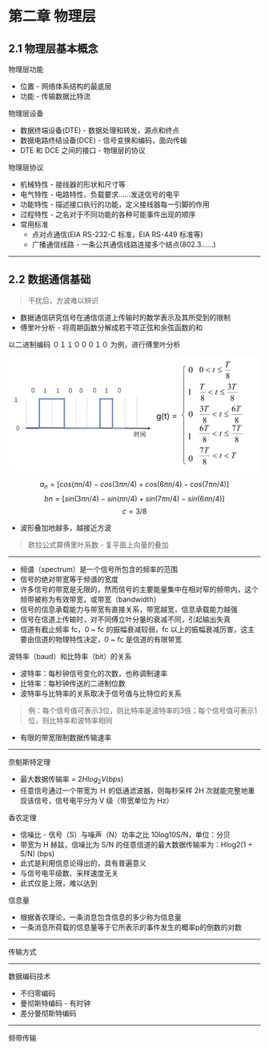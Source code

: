 # 第二章 物理层

## 2.1 物理层基本概念

物理层功能

* 位置 - 网络体系结构的最底层
* 功能 - 传输数据比特流

物理层设备

* 数据终端设备(DTE) - 数据处理和转发，源点和终点
* 数据电路终结设备(DCE) - 信号变换和编码，面向传输
* DTE 和 DCE 之间的接口 - 物理层的协议

物理层协议

* 机械特性 - 接线器的形状和尺寸等
* 电气特性 - 电路特性、负载要求……发送信号的电平
* 功能特性 - 描述接口执行的功能，定义接线器每一引脚的作用
* 过程特性 - 之名对于不同功能的各种可能事件出现的顺序
* 常用标准
    * 点对点通信(EIA RS-232-C 标准，EIA RS-449 标准等)
    * 广播通信线路 - 一条公共通信线路连接多个结点(802.3……)

--------------


## 2.2 数据通信基础

> 干扰后，方波难以辨识


* 数据通信研究信号在通信信道上传输时的数学表示及其所受到的限制
* 傅里叶分析 - 将周期函数分解成若干项正弦和余弦函数的和

以二进制编码 ０１１０００１０ 为例，进行傅里叶分析

![alt text](image-2.png)

$$
a_n = [cos(\pi n/4) - cos(3\pi n/4) + cos(6 \pi n/4) - cos(7 \pi n/4)]
$$
$$
bn= [sin(3\pi n/4) - sin(\pi n/4) + sin(7 \pi n/4) - sin(6\pi n/4)]
$$
$$
c = 3/8
$$

* 波形叠加地越多，越接近方波

> 欧拉公式算傅里叶系数 - 复平面上向量的叠加

----------

* 频谱（spectrum）是一个信号所包含的频率的范围
* 信号的绝对带宽等于频谱的宽度
* 许多信号的带宽是无限的，然而信号的主要能量集中在相对窄的频带内，这个频带被称为有效带宽，或带宽（bandwidth）
* 信号的信息承载能力与带宽有直接关系，带宽越宽，信息承载能力越强
* 信号在信道上传输时，对不同傅立叶分量的衰减不同，引起输出失真
* 信道有截止频率 fc，0 ~ fc 的振幅衰减较弱，fc 以上的振幅衰减厉害，这主要由信道的物理特性决定，0 ~ fc 是信道的有限带宽

波特率（baud）和比特率（bit）的关系

* 波特率：每秒钟信号变化的次数，也称调制速率
* 比特率：每秒钟传送的二进制位数
* 波特率与比特率的关系取决于信号值与比特位的关系

> 例：每个信号值可表示3位，则比特率是波特率的3倍；每个信号值可表示1位，则比特率和波特率相同

* 有限的带宽限制数据传输速率

----------

奈魁斯特定理

* 最大数据传输率 = $2Hlog_2V (bps)$
* 任意信号通过一个带宽为 Ｈ 的低通滤波器，则每秒采样 2H 次就能完整地重现该信号，信号电平分为 V 级（带宽单位为 Hz）


香农定理

* 信噪比 - 信号（S）与噪声（N）功率之比 10log10S/N，单位：分贝
* 带宽为 H 赫兹，信噪比为 S/N 的任意信道的最大数据传输率为：Hlog2(1 + S/N) (bps) 
* 此式是利用信息论得出的，具有普遍意义
* 与信号电平级数、采样速度无关
* 此式仅是上限，难以达到

信息量

* 根据香农理论，一条消息包含信息的多少称为信息量
* 一条消息所荷载的信息量等于它所表示的事件发生的概率p的倒数的对数

-------

传输方式


---------

数据编码技术

* 不归零编码
* 曼彻斯特编码 - 有时钟
* 差分曼彻斯特编码


-------

频带传输


